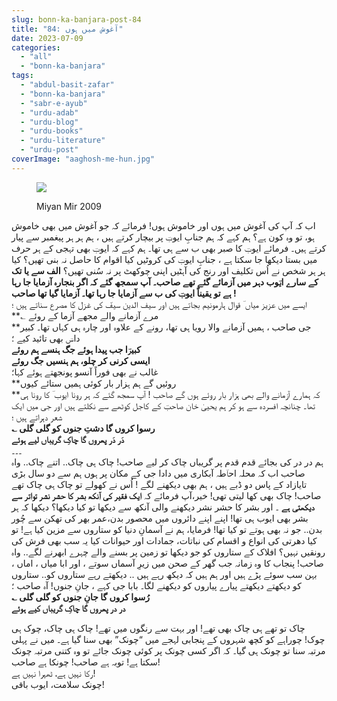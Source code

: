 ```yaml
---
slug: bonn-ka-banjara-post-84
title: "84: آغوش میں ہوں"
date: 2023-07-09
categories: 
  - "all"
  - "bonn-ka-banjara"
tags: 
  - "abdul-basit-zafar"
  - "bonn-ka-banjara"
  - "sabr-e-ayub"
  - "urdu-adab"
  - "urdu-blog"
  - "urdu-books"
  - "urdu-literature"
  - "urdu-post"
coverImage: "aaghosh-me-hun.jpg"
---
```


<figure>

![](images/aaghosh-me-hun-768x1024.jpg)

<figcaption>

Miyan Mir 2009

</figcaption>

</figure>

اب کہ آپ کی آغوش میں ہوں اور خاموش ہوں! فرمائے کہ جو آغوش میں بھی خاموش ہو، تو وہ کون ہے؟ ہم کہے کہ ہم جنابِ ایوبؔ پر بیچار کرتے ہیں ، ہم ہر ہر پیغمبر سے پیار کرتے ہیں۔ فرمائے ایوبؔ کا صبر بھی ب سے ہی تھا۔ ہم کہے کہ ایوبؔ بھی تہجی کے ہر حرف میں بستا دیکھا جا سکتا ہے ، جنابِ ایوبؔ کی کروٹیں کیا اقوام کا حاصل نہ بنی تھیں؟ کیا ہر ہر شخص نے اُس تکلیف اور رنج کی آہٹیں اپنی چوکھٹ پر نہ سُنی تھیں؟ **الف سے یا تک کے سارے ایؔوب دہر میں آزمائے گئے تھے صاحب۔ آپ سمجھ گئے کہ اگر بنجارہ آزمایا جا رہا ہے تو یقیناً ایوبؔ کی ب سے آزمایا جا رہا تھا۔ آزمایا گیا تھا صاحب !**  
ایسے میں عزیز میاں ؔ قوال ہارمونیم بجاتے ہیں اور سیف الدین سیفؔ کی غزل کا مصرع سناتے ہیں ؛  
**؎ مرے آزمانے والے مجھے آزما کے روئے  
**جی صاحب ، ہمیں آزمانے والا رویا ہی تھا، رونے کے علاوہ اور چارہ ہی کہاں تھا۔ کبیر داسؔ بھی تائید کیے ؛  
**کبیرؔا جب پیدا ہوئے جگ ہنسے ہم روئے  
ایسی کرنی کر چلو، ہم ہنسیں جگ روئے**  
غالب نے بھی فوراً آنسو پونجھتے ہوئے کہا؛  
**روئیں گے ہم ہزار بار کوئی ہمیں ستائے کیوں  
**کہ ہمارے آزمانے والے بھی ہزار بار روئے ہوں گے صاحب ! آپ سمجھ گئے کہ ہر رونا ایوب ؔ کا رونا ہی تھا۔ چنانچہ افسردہ سے ہو کر ہم یحییٰ خان صاحبؔ کے کاجل کوٹھے سے نکلتے ہیں اور جی میں ایک شعر دہراتے ہیں ؛  
**؎ رسوا کروں گا دشتِ جنوں کو گلی گلی  
دَر دَر پھروں گا چاکِ گریباں لیے ہوئے**  
۔۔۔  
ہم در در کی بجائے قدم قدم پر گریباں چاک کر لیے صاحب! چاک ہی چاک.. اتنے چاک.. واہ صاحب اب کہ محلہ احاؔطہ آبکاری میں دادا جی کے مکان پر ہوں ہم سے دو سال بڑی تایازاد کے پاس دو ڈبے ہیں ، ہم بھی دیکھنے لگے ! اُس نے کھولے تو چاک ہی چاک تھے صاحب! چاک بھی کھا لیتی تھی! خیر،آپ فرمائے کہ **ایک فقیر کی آنکھ بشر کا حشر نشر تواتر سے دیکھتی ہے** ۔ اور بشر کا حشر نشر دیکھنے والی آنکھ سے دیکھا تو کیا دیکھا؟ دیکھا کہ ہر بشر بھی ایوب ہی تھا! اپنے اپنے دائروں میں محصور بدن،عمر بھر کی تھکن سے چُور بدن.. جو نہ بھی ہوتے تو کیا تھا! فرمایا، ہم نے آسمانِ دنیا کو ستاروں سے مزین کیا ہے! تو کیا دھرتی کی انواع و اقسام کی نباتات، جمادات اور حیوانات کیا یہ سب بھی فرش کی رونقیں نہیں؟ افلاک کے ستاروں کو جو دیکھا تو زمین پر بسنے والے چہرے ابھرنے لگے.. واہ صاحب! پنجاب کا وہ زمانہ جب گھر کے صحن میں زیرِ آسماں سوتے ، اور ابا میاں ، اماں ، بہن سب سوئے پڑے ہیں اور ہم ہیں کہ دیکھ رہے ہیں .. دیکھتے رہے ستاروں کو.. ستاروں کو دیکھتے دیکھتے پیارے پیاروں کو دیکھنے لگا۔ بابا جی کہے ، جانِ جنوں! آہ صاحب ؛  
**؎ رُسوا کروں گا جانِ جنوں کو گلی گلی  
در در پھروں گا چاکِ گریباں کیے ہوئے**

چاک تو تھے ہی چاک بھی تھے! اور بہت سے رنگوں میں تھے! چاک ہی چاک، چوک ہی چوک! چوراہے کو کچھ شہروں کے پنجابی لہجے میں “چونک” بھی سنا گیا ہے۔ میں نے پہلی مرتبہ سنا تو چونک ہی گیا۔ کہ اگر کسی چونک پر کوئی چونک جائے تو وہ کتنی مرتبہ چونک سکتا ہے! توبہ ہے صاحب! چونکا ہے صاحب!  
رکا نہیں ہے، ٹھہرا نہیں ہے!  
چونک سلامت، ایوب باقی!
